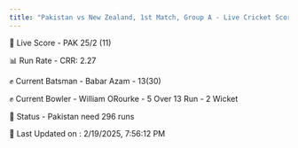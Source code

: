 ```yaml
---
title: "Pakistan vs New Zealand, 1st Match, Group A - Live Cricket Score"
---
```


🔴 Live Score - PAK 25/2 (11)  

📊 Run Rate - CRR: 2.27  

✊ Current Batsman - Babar Azam - 13(30)  

✊ Current Bowler - William ORourke - 5 Over 13 Run - 2 Wicket  

📑 Status - Pakistan need 296 runs

📝 Last Updated on : 2/19/2025, 7:56:12 PM  

